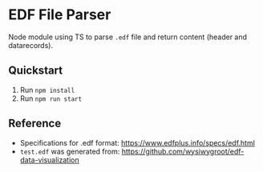 # EDF File Parser

Node module using TS to parse `.edf` file and return content (header and
datarecords).

## Quickstart

1. Run `npm install`
2. Run `npm run start`

## Reference

-   Specifications for .edf format: https://www.edfplus.info/specs/edf.html
-   `test.edf` was generated from:
    https://github.com/wysiwygroot/edf-data-visualization
